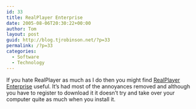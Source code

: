 ```yaml
---
id: 33
title: RealPlayer Enterprise
date: 2005-08-06T20:30:22+00:00
author: Tom
layout: post
guid: http://blog.tjrobinson.net/?p=33
permalink: /?p=33
categories:
  - Software
  - Technology
---
```

If you hate RealPlayer as much as I do then you might find [RealPlayer Enterprise](http://www.realnetworks.com/products/rpe/) useful. It&#8217;s had most of the annoyances removed and although you have to register to download it it doesn&#8217;t try and take over your computer quite as much when you install it.